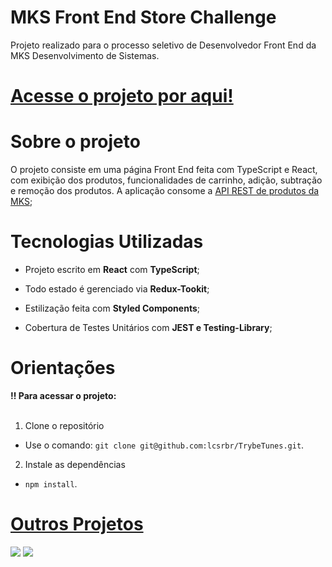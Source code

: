 MKS Front End Store Challenge
===========================
Projeto realizado para o processo seletivo de Desenvolvedor Front End da MKS Desenvolvimento de Sistemas.

# [Acesse o projeto por aqui!](https://mks-frontend-store-challenge.vercel.app/)

Sobre o projeto
===========================
O projeto consiste em uma página Front End feita com TypeScript e React, com exibição dos produtos, funcionalidades de carrinho, adição, subtração e remoção dos produtos. A aplicação consome a [API REST de produtos da MKS](https://mks-challenge-api-frontend.herokuapp.com/api-docs/);

Tecnologias Utilizadas
===========================

- Projeto escrito em <b>React</b> com <b>TypeScript</b>;

- Todo estado é gerenciado via <b>Redux-Tookit</b>;

- Estilização feita com <b>Styled Components</b>;

- Cobertura de Testes Unitários com <b>JEST e Testing-Library</b>;


# Orientações


  <summary><strong>‼️ Para acessar o projeto: </strong></summary><br />

  1. Clone o repositório

  - Use o comando: `git clone git@github.com:lcsrbr/TrybeTunes.git`.

  2. Instale as dependências

  - `npm install`.
  
  # [Outros Projetos](https://portfolio-bay-omega-17.vercel.app/#projetos)
<img src='https://portfolio-bay-omega-17.vercel.app/static/media/trybetunes.cf63ca0e7637c522fd5c.png'></img>
<img src='https://portfolio-bay-omega-17.vercel.app/static/media/trybetunes.cf63ca0e7637c522fd5c.png'></img>